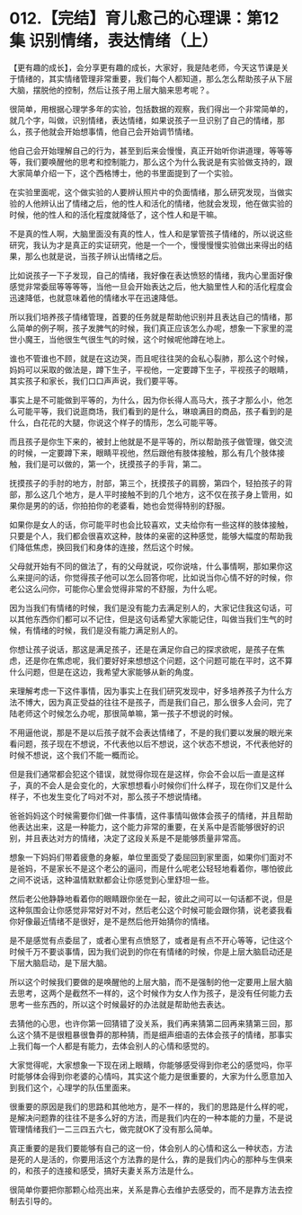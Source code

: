 # 012.【完结】育儿愈己的心理课：第12集 识别情绪，表达情绪（上）

【更有趣的成长】，会分享更有趣的成长，大家好，我是陆老师，今天这节课是关于情绪的，其实情绪管理非常重要，我们每个人都知道，那么怎么帮助孩子从下层大脑，摆脱他的控制，然后让孩子用上层大脑来思考呢？。

很简单，用根据心理学多年的实验，包括数据的观察，我们得出一个非常简单的，就几个字，叫做，识别情绪，表达情绪，如果说孩子一旦识别了自己的情绪，那么，孩子他就会开始想事情，他自己会开始调节情绪。

他自己会开始理解自己的行为，甚至到后来会慢慢，真正开始听你讲道理，等等等等，我们要唤醒他的思考和控制能力，那么这个为什么我说是有实验做支持的，跟大家简单介绍一下，这个西格博士，他的书里面提到了一个实验。

在实验里面呢，这个做实验的人要辨认照片中的负面情绪，那么研究发现，当做实验的人他辨认出了情绪之后，他的性人和活化的情绪，他就会发现，他在做实验的时候，他的性人和的活化程度就降低了，这个性人和是干嘛。

不是真的性人啊，大脑里面没有真的性人，性人和是掌管孩子情绪的，所以说这些研究，我认为才是真正的实证研究，他是一个一个，慢慢慢慢实验做出来得出的结果，那么也就是说，当孩子辨认出情绪之后。

比如说孩子一下子发现，自己的情绪，我好像在表达愤怒的情绪，我内心里面好像感觉非常委屈等等等等，当他一旦会开始表达之后，他大脑里性人和的活化程度会迅速降低，也就意味着他的情绪水平在迅速降低。

所以我们培养孩子情绪管理，首要的任务就是帮助他识别并且表达自己的情绪，那么简单的例子啊，孩子发脾气的时候，我们真正应该怎么办呢，想象一下家里的混世小魔王，当他很生气很生气的时候，这个时候呢他蹲在地上。

谁也不管谁也不顾，就是在这边哭，而且呢往往哭的会私心裂肺，那么这个时候，妈妈可以采取的做法是，蹲下生子，平视他，一定要蹲下生子，平视孩子的眼睛，其实孩子和家长，我们口口声声说，我们要平等。

事实上是不可能做到平等的，为什么，因为你长得人高马大，孩子才那么小，他怎么可能平等，我们说逛商场，我们看到的是什么，琳琅满目的商品，孩子看到的是什么，白花花的大腿，你说这个样子的情形，怎么可能平等。

而且孩子是你生下来的，被封上他就是不是平等的，所以帮助孩子做管理，做交流的时候，一定要蹲下来，眼睛平视他，然后跟他有肢体接触，那么有几个肢体接触，我们是可以做的，第一个，抚摸孩子的手背，第二。

抚摸孩子的手肘的地方，肘部，第三个，抚摸孩子的肩膀，第四个，轻拍孩子的背部，那么这几个地方，是人平时接触不到的几个地方，这不仅在孩子身上管用，如果你是男的的话，你拍拍你的老婆看，她也会觉得特别的舒服。

如果你是女人的话，你可能平时也会比较喜欢，丈夫给你有一些这样的肢体接触，只要是个人，我们都会很喜欢这种，肢体的亲密的这种感觉，能够大幅度的帮助我们降低焦虑，换回我们和身体的连接，然后这个时候。

父母就开始有不同的做法了，有的父母就说，哎你说啥，什么事情啊，那如果你这么来提问的话，你觉得孩子他可以怎么回答你呢，比如说当你心情不好的时候，你老公这么问你，可能你心里会觉得非常的不舒服，为什么呢。

因为当我们有情绪的时候，我们是没有能力去满足别人的，大家记住我这句话，可以其他东西你们都可以不记住，但是这句话希望大家能记住，叫做当我们生气的时候，有情绪的时候，我们是没有能力满足别人的。

你想让孩子说话，那这是满足孩子，还是在满足你自己的探求欲呢，是孩子在焦虑，还是你在焦虑呢，我们要好好来想想这个问题，这个问题可能在平时，这不算什么问题，但是在这边，我希望大家能够从新的角度。

来理解考虑一下这件事情，因为事实上在我们研究发现中，好多培养孩子为什么方法不博大，因为真正受益的往往不是孩子，而是我们自己，那么很多人会问，完了陆老师这个时候怎么办呢，那很简单嘛，第一孩子不想说的时候。

不用逼他说，那是不是以后孩子就不会表达情绪了，不是的我们要以发展的眼光来看问题，孩子现在不想说，不代表他以后不想说，这个状态不想说，不代表他好的时候不想说，这个我们不能一概而论。

但是我们通常都会犯这个错误，就觉得你现在是这样，你会不会以后一直是这样子，真的不会人是会变化的，大家想想看小时候你们什么样子，现在你们又是什么样子，不也发生变化了吗对不对，那么孩子不想说情绪。

爸爸妈妈这个时候需要你们做一件事情，这件事情叫做体会孩子的情绪，并且帮助他表达出来，这是一种能力，这个能力非常的重要，在关系中是否能够很好的识别，并且表达对方的情绪，决定了这段关系是不是能够质量非常高。

想象一下妈妈们带着疲惫的身躯，单位里面受了委屈回到家里面，如果你们面对不是爸妈，不是家长不是这个老公的逼问，而是什么呢老公轻轻地看着你，哪怕彼此之间不说话，这种温情默默都会让你感觉到心里舒坦一些。

然后老公他静静地看着你的眼睛跟你坐在一起，彼此之间可以一句话都不说，但是这种氛围会让你感觉非常好对不对，然后老公这个时候可能会跟你猜，说老婆我看你好像最近情绪不是很好，是不是然后他开始猜你的情绪。

是不是感觉有点委屈了，或者心里有点愤怒了，或者是有点不开心等等，记住这个时候千万不要谈事情，因为我们说到的你在有情绪的时候，你是上层大脑启动还是下层大脑启动，是下层大脑。

所以这个时候我们要做的是唤醒他的上层大脑，而不是强制的他一定要用上层大脑去思考，这两个是截然不一样的，这个时候作为女人作为孩子，是没有任何能力去思考一些东西的，所以这个时候最好的办法就是帮助他去表达。

去猜他的心思，也许你第一回猜错了没关系，我们再来猜第二回再来猜第三回，那么这个猜不是很粗暴很鲁莽的那种猜，而是细声细语的去体会孩子的情绪，那事实上我们每一个人都是有能力，去体会别人的心情和感觉的。

大家觉得呢，大家想象一下现在闭上眼睛，你能够感受得到你老公的感觉吗，你平时能够体会得到你老婆的心情吗，其实这个能力是很重要的，大家为什么愿意加入到我们这个，心理学的队伍里面来。

很重要的原因是我们的思路和其他地方，是不一样的，我们的思路是什么样的呢，是解决问题靠的往往不是多么好的方法，而是我们内在的一种本能的力量，不是说管理情绪我们一二三四五六七，做完就OK了没有那么简单。

真正重要的是我们要能够有自己的这一份，体会别人的心情和这么一种状态，方法是死的人是活的，你要用活这个方法靠的是什么，靠的是我们内心的那种与生俱来的，和孩子的连接和感受，搞好夫妻关系方法是什么。

很简单你要把你那颗心给亮出来，关系是靠心去维护去感受的，而不是靠方法去控制去引导的。